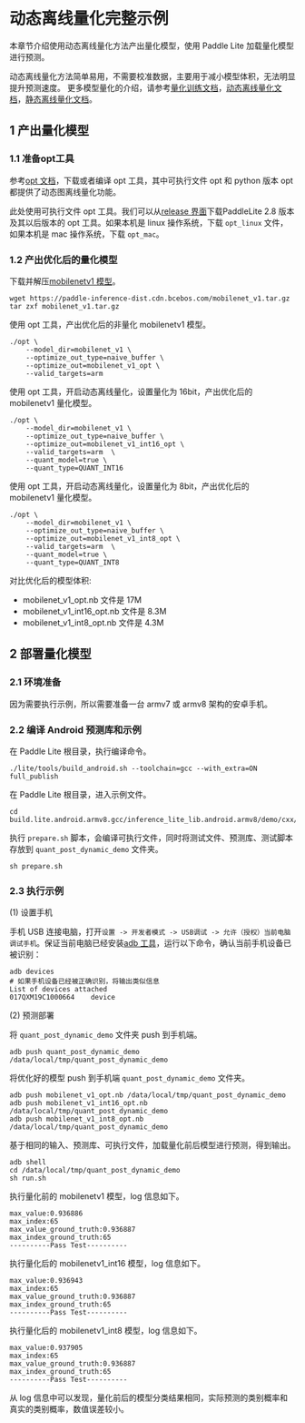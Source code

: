 # 动态离线量化完整示例

本章节介绍使用动态离线量化方法产出量化模型，使用 Paddle Lite 加载量化模型进行预测。

动态离线量化方法简单易用，不需要校准数据，主要用于减小模型体积，无法明显提升预测速度。
更多模型量化的介绍，请参考[量化训练文档](../quant_aware)，[动态离线量化文档](./quant_post_dynamic)，[静态离线量化文档](./quant_post_static)。

## 1 产出量化模型

### 1.1 准备opt工具

参考[opt 文档](../model_optimize_tool)，下载或者编译 opt 工具，其中可执行文件 opt 和 python 版本 opt 都提供了动态图离线量化功能。

此处使用可执行文件 opt 工具。我们可以从[release 界面](https://github.com/PaddlePaddle/Paddle-Lite/releases)下载PaddleLite 2.8 版本及其以后版本的 opt 工具。如果本机是 linux 操作系统，下载 `opt_linux` 文件，如果本机是 mac 操作系统，下载 `opt_mac`。

### 1.2 产出优化后的量化模型

下载并解压[mobilenetv1 模型](https://paddle-inference-dist.cdn.bcebos.com/mobilenet_v1.tar.gz)。
```
wget https://paddle-inference-dist.cdn.bcebos.com/mobilenet_v1.tar.gz
tar zxf mobilenet_v1.tar.gz
```

使用 opt 工具，产出优化后的非量化 mobilenetv1 模型。

```shell
./opt \
    --model_dir=mobilenet_v1 \
    --optimize_out_type=naive_buffer \
    --optimize_out=mobilenet_v1_opt \
    --valid_targets=arm
```

使用 opt 工具，开启动态离线量化，设置量化为 16bit，产出优化后的 mobilenetv1 量化模型。

```shell
./opt \
    --model_dir=mobilenet_v1 \
    --optimize_out_type=naive_buffer \
    --optimize_out=mobilenet_v1_int16_opt \
    --valid_targets=arm  \
    --quant_model=true \
    --quant_type=QUANT_INT16
```

使用 opt 工具，开启动态离线量化，设置量化为 8bit，产出优化后的 mobilenetv1 量化模型。

```shell
./opt \
    --model_dir=mobilenet_v1 \
    --optimize_out_type=naive_buffer \
    --optimize_out=mobilenet_v1_int8_opt \
    --valid_targets=arm  \
    --quant_model=true \
    --quant_type=QUANT_INT8
```

对比优化后的模型体积:
* mobilenet_v1_opt.nb 文件是 17M
* mobilenet_v1_int16_opt.nb 文件是 8.3M
* mobilenet_v1_int8_opt.nb 文件是 4.3M

## 2 部署量化模型

### 2.1 环境准备

因为需要执行示例，所以需要准备一台 armv7 或 armv8 架构的安卓手机。

### 2.2 编译 Android 预测库和示例

在 Paddle Lite 根目录，执行编译命令。
```
./lite/tools/build_android.sh --toolchain=gcc --with_extra=ON full_publish
```

在 Paddle Lite 根目录，进入示例文件。
```
cd build.lite.android.armv8.gcc/inference_lite_lib.android.armv8/demo/cxx/quant_post_dynamic
```

执行 `prepare.sh` 脚本，会编译可执行文件，同时将测试文件、预测库、测试脚本存放到 `quant_post_dynamic_demo` 文件夹。
```
sh prepare.sh
```

### 2.3 执行示例

(1) 设置手机

手机 USB 连接电脑，打开`设置 -> 开发者模式 -> USB调试 -> 允许（授权）当前电脑调试手机`。保证当前电脑已经安装[adb 工具](https://developer.android.com/studio/command-line/adb)，运行以下命令，确认当前手机设备已被识别：

``` shell
adb devices
# 如果手机设备已经被正确识别，将输出类似信息
List of devices attached
017QXM19C1000664	device
```

(2) 预测部署

将 `quant_post_dynamic_demo` 文件夹 push 到手机端。
```
adb push quant_post_dynamic_demo /data/local/tmp/quant_post_dynamic_demo
```

将优化好的模型 push 到手机端 `quant_post_dynamic_demo` 文件夹。
```
adb push mobilenet_v1_opt.nb /data/local/tmp/quant_post_dynamic_demo
adb push mobilenet_v1_int16_opt.nb /data/local/tmp/quant_post_dynamic_demo
adb push mobilenet_v1_int8_opt.nb /data/local/tmp/quant_post_dynamic_demo
```

基于相同的输入、预测库、可执行文件，加载量化前后模型进行预测，得到输出。
```
adb shell
cd /data/local/tmp/quant_post_dynamic_demo
sh run.sh
```

执行量化前的 mobilenetv1 模型，log 信息如下。
```
max_value:0.936886
max_index:65
max_value_ground_truth:0.936887
max_index_ground_truth:65
----------Pass Test----------
```

执行量化后的 mobilenetv1_int16 模型，log 信息如下。
```
max_value:0.936943
max_index:65
max_value_ground_truth:0.936887
max_index_ground_truth:65
----------Pass Test----------
```

执行量化后的 mobilenetv1_int8 模型，log 信息如下。
```
max_value:0.937905
max_index:65
max_value_ground_truth:0.936887
max_index_ground_truth:65
----------Pass Test----------
```

从 log 信息中可以发现，量化前后的模型分类结果相同，实际预测的类别概率和真实的类别概率，数值误差较小。
